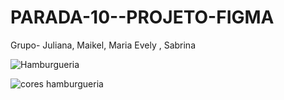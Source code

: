 # PARADA-10--PROJETO-FIGMA
Grupo- Juliana, Maikel, Maria Evely , Sabrina

![Hamburgueria](https://user-images.githubusercontent.com/110365120/230367563-c5bd8b07-b111-4004-a454-ad798b93e53e.png)

![cores hamburgueria](https://user-images.githubusercontent.com/110365120/230367612-d39b2b8e-045d-41fd-8f99-8a854d7d1969.jpg)
